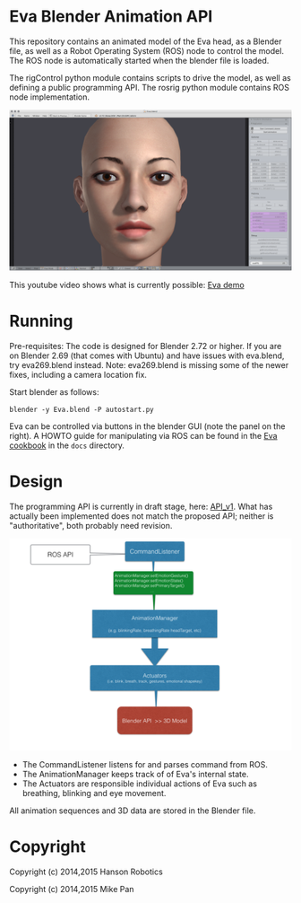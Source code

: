 # Eva Blender Animation API #

This repository contains an animated model of the Eva head, as a
Blender file, as well as a Robot Operating System (ROS) node to control
the model.  The ROS node is automatically started when the blender
file is loaded.

The rigControl python module contains scripts to drive the model, as
well as defining a public programming API.  The rosrig python module
contains ROS node implementation.

![Eva Splash](docs/splash.png)


This youtube video shows what is currently possible:
[Eva demo](https://www.youtube.com/watch?v=ICDo_DQbjwQ)

# Running #

Pre-requisites: The code is designed for Blender 2.72 or higher. If
you are on Blender 2.69 (that comes with Ubuntu) and have issues with
eva.blend, try eva269.blend instead.  Note: eva269.blend is missing
some of the newer fixes, including a camera location fix.

Start blender as follows:
```
blender -y Eva.blend -P autostart.py
```
Eva can be controlled via buttons in the blender GUI (note the panel
on the right).  A HOWTO guide for manipulating via ROS can be found in
the [Eva cookbook](docs/cookbook.md) in the `docs` directory.


# Design #
The programming API is currently in draft stage, here: 
[API_v1](docs/API_v1.md). What has actually been implemented does not
match the proposed API; neither is "authoritative", both probably need
revision.

![UML Diagram](docs/evaEmoDesign.png)

* The CommandListener listens for and parses command from ROS.
* The AnimationManager keeps track of of Eva's internal state.
* The Actuators are responsible individual actions of Eva such as
  breathing, blinking and eye movement.

All animation sequences and 3D data are stored in the Blender file.

# Copyright #

Copyright (c) 2014,2015 Hanson Robotics

Copyright (c) 2014,2015 Mike Pan
